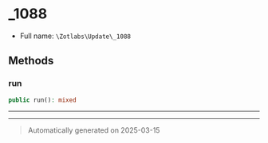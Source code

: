 
# _1088





* Full name: `\Zotlabs\Update\_1088`




## Methods


### run



```php
public run(): mixed
```












***


***
> Automatically generated on 2025-03-15

